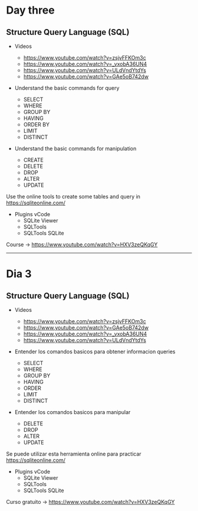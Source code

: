 # Day three

## Structure Query Language (SQL)

- Videos
    - https://www.youtube.com/watch?v=zsjvFFKOm3c
    - https://www.youtube.com/watch?v=_vxobA36UN4
    - https://www.youtube.com/watch?v=ULdVndYtdYs
    - https://www.youtube.com/watch?v=GAe5oB742dw

- Understand the basic commands for query
    - SELECT
    - WHERE
    - GROUP BY
    - HAVING
    - ORDER BY
    - LIMIT
    - DISTINCT

- Understand the basic commands for manipulation
    - CREATE
    - DELETE
    - DROP
    - ALTER
    - UPDATE

Use the online tools to create some tables and query in https://sqliteonline.com/

- Plugins vCode
    - SQLite Viewer
    - SQLTools
    - SQLTools SQLite

Course -> https://www.youtube.com/watch?v=HXV3zeQKqGY

---

# Dia 3

## Structure Query Language (SQL)

- Videos
    - https://www.youtube.com/watch?v=zsjvFFKOm3c
    - https://www.youtube.com/watch?v=GAe5oB742dw
    - https://www.youtube.com/watch?v=_vxobA36UN4
    - https://www.youtube.com/watch?v=ULdVndYtdYs

- Entender los comandos basicos para obtener informacion queries
    - SELECT
    - WHERE
    - GROUP BY
    - HAVING
    - ORDER
    - LIMIT
    - DISTINCT

- Entender los comandos basicos para manipular
    - DELETE
    - DROP
    - ALTER
    - UPDATE

Se puede utilizar esta herramienta online para practicar https://sqliteonline.com/

- Plugins vCode
    - SQLite Viewer
    - SQLTools
    - SQLTools SQLite

Curso gratuito -> https://www.youtube.com/watch?v=HXV3zeQKqGY
